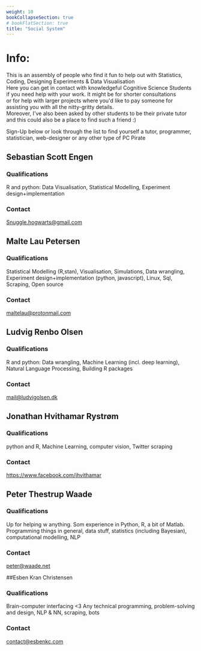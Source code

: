 ```yaml
---
weight: 10
bookCollapseSection: true
# bookFlatSection: true
title: "Social System"
---
```


# Info: 
This is an assembly of people who find it fun to help out with Statistics, Coding, Designing Experiments & Data Visualisation <br>
Here you can get in contact with knowledgeful Cognitive Science Students if you need help with your work. It might be for shorter consultations	<br>
or for help with larger projects where you'd like to pay someone for assisting you with all the nitty-gritty details.		<br>
Moreover, I've also been asked by other students to be their private tutor and this could also be a place to find such a friend :) <br>		
		
Sign-Up below or look through the list to find yourself a tutor, programmer, statistician, web-designer or any other type of PC Pirate	<br>	
		
        
## Sebastian Scott Engen	
### Qualifications
R and python: Data Visualisation, Statistical Modelling, Experiment design+implementation	
### Contact
Snuggle.hogwarts@gmail.com

## Malte Lau Petersen	
### Qualifications
Statistical Modelling (R,stan), Visualisation, Simulations, Data wrangling, Experiment design+implementation (python, javascript), Linux, Sql, Scraping, Open source	
### Contact
maltelau@protonmail.com


## Ludvig Renbo Olsen	
### Qualifications 
R and python: Data wrangling, Machine Learning (incl. deep learning), Natural Language Processing, Building R packages	
### Contact 
mail@ludvigolsen.dk

## Jonathan Hvithamar Rystrøm	
### Qualifications
python and R, Machine Learning, computer vision, Twitter scraping	
### Contact
https://www.facebook.com/jhvithamar

## Peter Thestrup Waade	
### Qualifications
Up for helping w anything. Som experience in  Python, R, a bit of Matlab. Programming things in general, data stuff, statistics (including Bayesian), computational modelling, NLP	
### Contact
peter@waade.net

##Esben Kran Christensen	
### Qualifications
Brain-computer interfacing <3 Any technical programming, problem-solving and design, NLP & NN, scraping, bots	
### Contact
contact@esbenkc.com
